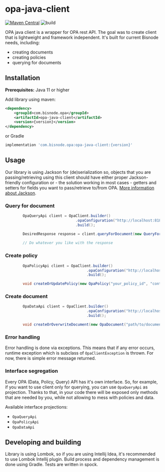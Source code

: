 # opa-java-client
[![Maven Central](https://maven-badges.herokuapp.com/maven-central/com.bisnode.opa/opa-java-client/badge.svg)](https://maven-badges.herokuapp.com/maven-central/com.bisnode.opa/opa-java-client) ![build](https://github.com/Bisnode/opa-java-client/workflows/build/badge.svg)

OPA java client is a wrapper for OPA rest API. The goal was to create client that is lightweight and framework independent. It's built for current Bisnode needs, including:
 - creating documents
 - creating policies
 - querying for documents
## Installation
**Prerequisites:** Java 11 or higher

Add library using maven:
```xml
<dependency>
    <groupId>com.bisnode.opa</groupId>
    <artifactId>opa-java-client</artifactId>
    <version>{version}</version>
</dependency>
```
or Gradle
```groovy
implementation 'com.bisnode.opa:opa-java-client:{version}'
```

## Usage
Our library is using Jackson for (de)serialization so, objects that you are passing/retrieving using this client should have either proper Jackson-friendly configuration or - the solution working in most cases - getters and setters for fields you want to pass/retrieve to/from OPA. 
 [More information about Jackson](https://github.com/FasterXML/jackson-docs).

### Query for document
```java
        OpaQueryApi client = OpaClient.builder()
                                .opaConfiguration("http://localhost:8181")
                                .build();

        DesiredResponse response = client.queryForDocument(new QueryForDocumentRequest(yourDTO, "path/to/document"), DesiredResponse.class);
        
        // Do whatever you like with the response
```
### Create policy
```java
        OpaPolicyApi client = OpaClient.builder()
                                     .opaConfiguration("http://localhost:8181")
                                     .build();

        void createOrUpdatePolicy(new OpaPolicy("your_policy_id", "content of the policy"));
```
### Create document
```java
        OpaDataApi client = OpaClient.builder()
                                     .opaConfiguration("http://localhost:8181")
                                     .build();

        void createOrOverwriteDocument(new OpaDocument("path/to/document", "content of document (json)"));
```

### Error handling
Error handling is done via exceptions. This means that if any error occurs, runtime exception which is subclass of `OpaClientException` is thrown. For now, there is simple error message returned.

### Interface segregation
Every OPA (Data, Policy, Query) API has it's own interface. So, for example, if you want to use client only for querying, you can use `OpaQueryApi` as projection. Thanks to that, in your code there will be exposed only methods that are needed by you, while not allowing to mess with policies and data.

Available interface projections:
- `OpaQueryApi`
- `OpaPolicyApi`
- `OpaDataApi`

## Developing and building
Library is using Lombok, so if you are using Intellij Idea, it's recommended to use Lombok Intellij plugin. 
Build process and dependency management is done using Gradle.
Tests are written in spock.



